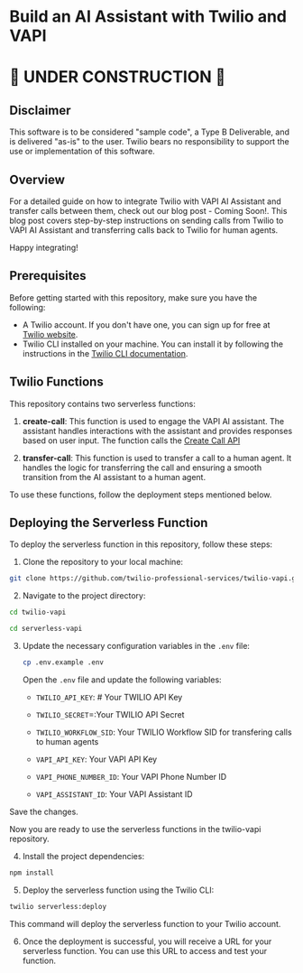 # Build an AI Assistant with Twilio and VAPI

# 🚧️ UNDER CONSTRUCTION 🚧️

## Disclaimer

This software is to be considered "sample code", a Type B Deliverable, and is delivered "as-is" to the user. Twilio bears no responsibility to support the use or implementation of this software.

## Overview

For a detailed guide on how to integrate Twilio with VAPI AI Assistant and transfer calls between them, check out our blog post - Coming Soon!. This blog post covers step-by-step instructions on sending calls from Twilio to VAPI AI Assistant and transferring calls back to Twilio for human agents.

Happy integrating!

## Prerequisites

Before getting started with this repository, make sure you have the following:

- A Twilio account. If you don't have one, you can sign up for free at [Twilio website](https://www.twilio.com/try-twilio).
- Twilio CLI installed on your machine. You can install it by following the instructions in the [Twilio CLI documentation](https://www.twilio.com/docs/twilio-cli/quickstart).

## Twilio Functions

This repository contains two serverless functions:

1. **create-call**: This function is used to engage the VAPI AI assistant. The assistant handles interactions with the assistant and provides responses based on user input. The function calls the [Create Call API](https://docs.vapi.ai/api-reference/calls/create-call)

2. **transfer-call**: This function is used to transfer a call to a human agent. It handles the logic for transferring the call and ensuring a smooth transition from the AI assistant to a human agent.

To use these functions, follow the deployment steps mentioned below.

## Deploying the Serverless Function

To deploy the serverless function in this repository, follow these steps:

1. Clone the repository to your local machine:

```bash
git clone https://github.com/twilio-professional-services/twilio-vapi.git
```

2. Navigate to the project directory:

```bash
cd twilio-vapi

cd serverless-vapi
```

3. Update the necessary configuration variables in the `.env` file:

   ```bash
   cp .env.example .env
   ```

   Open the `.env` file and update the following variables:

   - `TWILIO_API_KEY`: # Your TWILIO API Key
   - `TWILIO_SECRET`=:Your TWILIO API Secret

   - `TWILIO_WORKFLOW_SID`: Your TWILIO Workflow SID for transfering calls to human agents

   - `VAPI_API_KEY`: Your VAPI API Key
   - `VAPI_PHONE_NUMBER_ID`: Your VAPI Phone Number ID
   - `VAPI_ASSISTANT_ID`: Your VAPI Assistant ID

Save the changes.

Now you are ready to use the serverless functions in the twilio-vapi repository.

4. Install the project dependencies:

```bash
npm install
```

5. Deploy the serverless function using the Twilio CLI:

```bash
twilio serverless:deploy
```

This command will deploy the serverless function to your Twilio account.

6. Once the deployment is successful, you will receive a URL for your serverless function. You can use this URL to access and test your function.
